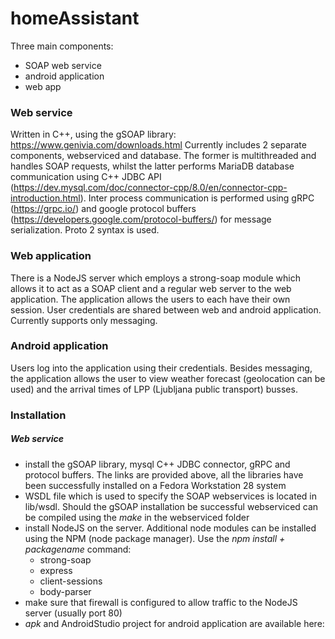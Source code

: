 # homeAssistant

Three main components:
 - SOAP web service
 - android application
 - web app

### Web service
Written in C++, using the gSOAP library: https://www.genivia.com/downloads.html
Currently includes 2 separate components, webserviced and database. The former is multithreaded and handles SOAP requests, whilst the latter performs MariaDB database communication using C++ JDBC API (https://dev.mysql.com/doc/connector-cpp/8.0/en/connector-cpp-introduction.html). Inter process communication is performed using gRPC (https://grpc.io/) and google protocol buffers (https://developers.google.com/protocol-buffers/) for message serialization. Proto 2 syntax is used.

### Web application
There is a NodeJS server which employs a strong-soap module which allows it to act as a SOAP client and a regular web server to the web application. The application allows the users to each have their own session. User credentials are shared between web and android application. Currently supports only messaging.

### Android application
Users log into the application using their credentials. Besides messaging, the application allows the user to view weather forecast (geolocation can be used) and the arrival times of LPP (Ljubljana public transport) busses. 

### Installation
##### Web service
- install the gSOAP library, mysql C++ JDBC connector, gRPC and protocol buffers. The links are provided above, all the libraries have been successfully installed on a Fedora Workstation 28 system
- WSDL file which is used to specify the SOAP webservices is located in lib/wsdl. Should the gSOAP installation be successful webserviced can be compiled using the *make* in the webserviced folder
- install NodeJS on the server. Additional node modules can be installed using the NPM (node package manager). Use the *npm install + packagename* command:
  - strong-soap
  - express
  - client-sessions
  - body-parser
 - make sure that firewall is configured to allow traffic to the NodeJS server (usually port 80)
 - *apk* and AndroidStudio project for android application are available here: 
